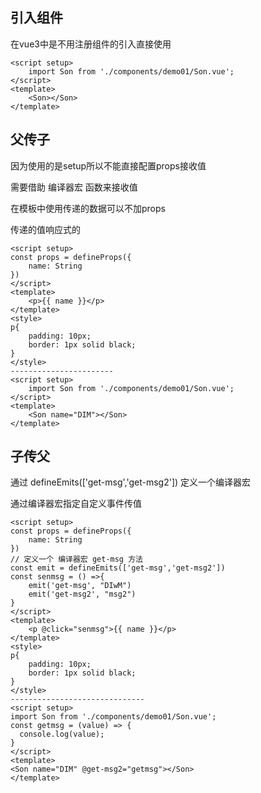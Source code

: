 ## 引入组件

在vue3中是不用注册组件的引入直接使用

``` vue
<script setup>
    import Son from './components/demo01/Son.vue';
</script>
<template>
    <Son></Son>
</template>
```

## 父传子

因为使用的是setup所以不能直接配置props接收值

需要借助 编译器宏 函数来接收值

在模板中使用传递的数据可以不加props

传递的值响应式的

``` vue
<script setup>
const props = defineProps({
    name: String
})
</script>
<template>
    <p>{{ name }}</p>
</template>
<style>
p{
    padding: 10px;
    border: 1px solid black;
}
</style>
-----------------------
<script setup>
    import Son from './components/demo01/Son.vue';
</script>
<template>
    <Son name="DIM"></Son>
</template>
```

## 子传父

通过 defineEmits(['get-msg','get-msg2']) 定义一个编译器宏

通过编译器宏指定自定义事件传值

``` vue
<script setup>
const props = defineProps({
    name: String
})
// 定义一个 编译器宏 get-msg 方法
const emit = defineEmits(['get-msg','get-msg2'])
const senmsg = () =>{
    emit('get-msg', "DIwM")
    emit('get-msg2', "msg2")
}
</script>
<template>
    <p @click="senmsg">{{ name }}</p>
</template>
<style>
p{
    padding: 10px;
    border: 1px solid black;
}
</style>
------------------------------
<script setup>
import Son from './components/demo01/Son.vue';
const getmsg = (value) => {
  console.log(value);
}
</script>
<template>
<Son name="DIM" @get-msg2="getmsg"></Son>
</template>
```

